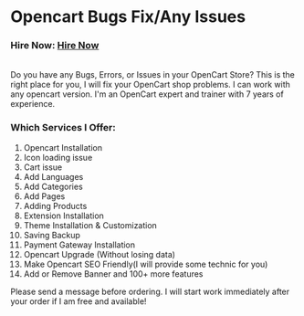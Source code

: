 # Opencart Bugs Fix/Any Issues

### Hire Now: <a href="https://www.upwork.com/services/product/development-it-opencart-bugs-removal-or-fix-opencart-errors-1641008263730761728">Hire Now<a/>
<br/>
Do you have any Bugs, Errors, or Issues in your OpenCart Store? This is the right place for you, I will fix your OpenCart shop problems. I can work with any opencart version. I'm an OpenCart expert and trainer with 7 years of experience.


### Which Services I Offer:
1. Opencart Installation
2. Icon loading issue
3. Cart issue
4. Add Languages
5. Add Categories
6. Add Pages
7. Adding Products
8. Extension Installation
9. Theme Installation & Customization
10. Saving Backup
11. Payment Gateway Installation
12. Opencart Upgrade (Without losing data)
13. Make Opencart SEO Friendly(I will provide some technic for you)
14. Add or Remove Banner and 100+ more features

Please send a message before ordering. I will start work immediately after your order if I am free and available!
